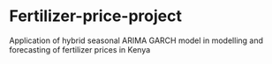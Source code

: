 # Fertilizer-price-project
Application of hybrid seasonal ARIMA GARCH model in modelling  and forecasting of fertilizer prices in Kenya
